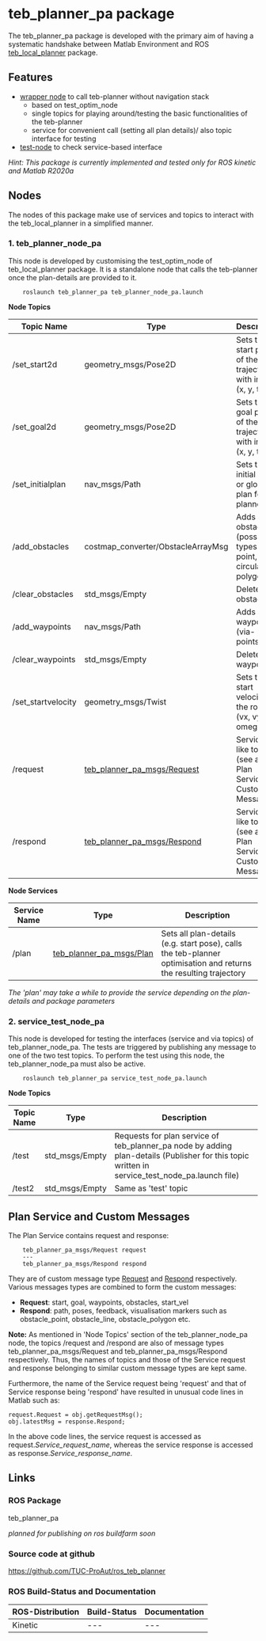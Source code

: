 # teb_planner_pa package

The teb_planner_pa package is developed with the primary aim of having a
systematic handshake between Matlab Environment and
ROS [teb_local_planner](http://wiki.ros.org/teb_local_planner) package.

## Features

* [wrapper node](teb_planner/src/teb_planner_node_pa.cpp) to call teb-planner
without navigation stack
    * based on test_optim_node
    * single topics for playing around/testing the basic functionalities of
    the teb-planner
    * service for convenient call (setting all plan details)/ also topic interface
    for testing
* [test-node](teb_planner/src/service_test_node_pa.cpp) to check service-based
interface

*Hint: This package is currently implemented and tested only for ROS kinetic and*
*Matlab R2020a*


## Nodes

The nodes of this package make use of services and topics to interact with the
teb_local_planner in a simplified manner.


### 1. teb_planner_node_pa
This node is developed by customising the test_optim_node of teb_local_planner
package. It is a standalone node that calls the teb-planner once the
plan-details are provided to it.


```
    roslaunch teb_planner_pa teb_planner_node_pa.launch
```

**Node Topics**

Topic Name      | Type                 | Description
----------------|----------------------|------------------------------------------------------------------
/set_start2d    | geometry_msgs/Pose2D | Sets the start pose of the trajectory with inputs (x, y, theta)
/set_goal2d     | geometry_msgs/Pose2D | Sets the goal pose of the trajectory with inputs (x, y, theta)
/set_initialplan| nav_msgs/Path        | Sets the initial plan or global plan for teb planner
/add_obstacles  | costmap_converter/ObstacleArrayMsg| Adds obstacles (possible types are point, line, circular, polygonal)
/clear_obstacles| std_msgs/Empty       | Delete all obstacles
/add_waypoints  | nav_msgs/Path        | Adds waypoints (via-points)
/clear_waypoints| std_msgs/Empty       | Deletes all waypoints
/set_startvelocity| geometry_msgs/Twist| Sets the start velocity of the robot (vx, vy, omega)
/request        | [teb_planner_pa_msgs/Request](msg/Request.msg)| Service-like topic (see also Plan Service and Custom Messages)
/respond        | [teb_planner_pa_msgs/Respond](msg/Respond.msg)| Service-like topic (see also Plan Service and Custom Messages)

**Node Services**

Service Name | Type           | Description
-------------|----------------|------------------------------------------------------------------
/plan        | [teb_planner_pa_msgs/Plan](srv/Plan.srv) | Sets all plan-details (e.g. start pose), calls the teb-planner optimisation and returns the resulting trajectory

*The 'plan' may take a while to provide the service depending on the plan-details*
*and package parameters*



### 2. service_test_node_pa
This node is developed for testing the interfaces (service and via topics) of
teb_planner_node_pa. The tests are triggered by publishing any message to one
of the two test topics. To perform the test using this node, the
teb_planner_node_pa must also be active.



```
    roslaunch teb_planner_pa service_test_node_pa.launch
```

**Node Topics**

Topic Name | Type           | Description
-----------|----------------|---------------------------------------------------
/test      | std_msgs/Empty | Requests for plan service of teb_planner_pa node by adding plan-details (Publisher for this topic written in service_test_node_pa.launch file)
/test2     | std_msgs/Empty | Same as 'test' topic

##  Plan Service and Custom Messages


The Plan Service contains request and response:

~~~~~
    teb_planner_pa_msgs/Request request
    ---
    teb_planner_pa_msgs/Respond respond
~~~~~

They are of custom message type [Request](msgs/Request.msg) and [Respond](msgs/Respond.msg)
respectively. Various messages types are combined to form the custom messages:

- **Request**: start, goal, waypoints, obstacles, start_vel
- **Respond**: path, poses, feedback, visualisation markers such as
  obstacle_point, obstacle_line, obstacle_polygon etc.

**Note:** As mentioned in 'Node Topics' section of the teb_planner_node_pa node,
the topics /request and /respond are also of message types teb_planner_pa_msgs/Request and
teb_planner_pa_msgs/Respond respectively. Thus, the names of topics and those of the
Service request and response belonging to similar custom message types are kept same.

Furthermore, the name of the Service request being 'request' and that of Service response
being 'respond' have resulted in unusual code lines in Matlab such as:

```
request.Request = obj.getRequestMsg();
obj.latestMsg = response.Respond;

```

In the above code lines, the service request is accessed as request.*Service_request_name*,
whereas the service response is accessed as response.*Service_response_name*.


## Links

### ROS Package
teb_planner_pa

*planned for publishing on ros buildfarm soon*

### Source code at github
https://github.com/TUC-ProAut/ros_teb_planner

### ROS Build-Status and Documentation

ROS-Distribution              | Build-Status      | Documentation
---------------------|-------------|----------------------------------------------------------
Kinetic              | ---| ---
